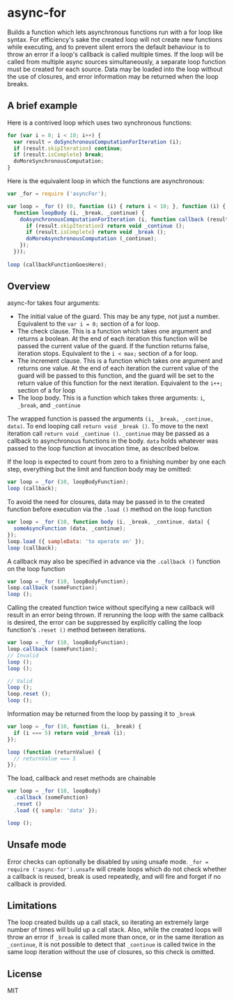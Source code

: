 # async-for
Builds a function which lets asynchronous functions run with a for loop like syntax. For efficiency's sake the created loop will not create new functions while executing, and to prevent silent errors the default behaviour is to throw an error if a loop's callback is called multiple times. If the loop will be called from multiple async sources simultaneously, a separate loop function must be created for each source. Data may be loaded into the loop without the use of closures, and error information may be returned when the loop breaks.

## A brief example
Here is a contrived loop which uses two synchronous functions:
```javascript
for (var i = 0; i < 10; i++) { 
  var result = doSynchronousComputationForIteration (i);
  if (result.skipIteration) continue;
  if (result.isComplete) break;
  doMoreSynchronousComputation;
}
```

Here is the equivalent loop in which the functions are asynchronous:
```javascript
var _for = require ('asyncFor');

var loop = _for () (0, function (i) { return i < 10; }, function (i) { return i + 1; },
  function loopBody (i, _break, _continue) {
    doAsynchronousComputationForIteration (i, function callback (result) {
      if (result.skipIteration) return void _continue ();
      if (result.isComplete) return void _break ();
      doMoreAsynchronousComputation (_continue);
    });
  }));
  
loop (callbackFunctionGoesHere);
```

## Overview
async-for takes four arguments:
* The initial value of the guard. This may be any type, not just a number. Equivalent to the `var i = 0;` section of a for loop.
* The check clause. This is a function which takes one argument and returns a boolean. At the end of each iteration this function will be passed the current value of the guard. If the function returns false, iteration stops. Equivalent to the `i < max;` section of a for loop.
* The increment clause. This is a function which takes one argument and returns one value. At the end of each iteration the current value of the guard will be passed to this function, and the guard will be set to the return value of this function for the next iteration. Equivalent to the `i++;` section of a for loop
* The loop body. This is a function which takes three arguments: `i`, `_break`, and `_continue`

The wrapped function is passed the arguments `(i, _break, _continue, data)`. To end looping call `return void _break ()`. To move to the next iteration call `return void _continue ()`. `_continue` may be passed as a callback to asynchronous functions in the body. `data` holds whatever was passed to the loop function at invocation time, as described below.

If the loop is expected to count from zero to a finishing number by one each step, everything but the limit and function body may be omitted:
```javascript
var loop = _for (10, loopBodyFunction);
loop (callback);
```

To avoid the need for closures, data may be passed in to the created function before execution via the `.load ()` method on the loop function
```javascript
var loop = _for (10, function body (i, _break, _continue, data) {
  someAsyncFunction (data, _continue);
});
loop.load ({ sampleData: 'to operate on' });
loop (callback);
```

A callback may also be specified in advance via the `.callback ()` function on the loop function
```javascript
var loop = _for (10, loopBodyFunction);
loop.callback (someFunction);
loop ();
```

Calling the created function twice without specifying a new callback will result in an error being thrown. If rerunning the loop with the same callback is desired, the error can be suppressed by explicitly calling the loop function's `.reset ()` method between iterations.
```javascript
var loop = _for (10, loopBodyFunction);
loop.callback (someFunction);
// Invalid
loop ();
loop ();

// Valid
loop ();
loop.reset ();
loop ();
```

Information may be returned from the loop by passing it to `_break`
```javascript
var loop = _for (10, function (i, _break) {
  if (i === 5) return void _break (i);
});

loop (function (returnValue) {
  // returnValue === 5
});
```

The load, callback and reset methods are chainable
```javascript
var loop = _for (10, loopBody)
  .callback (someFunction)
  .reset ()
  .load ({ sample: 'data' });

loop ();
```

## Unsafe mode
Error checks can optionally be disabled by using unsafe mode. `_for = require ('async-for').unsafe` will create loops which do not check whether a callback is reused, break is used repeatedly, and will fire and forget if no callback is provided.

## Limitations
The loop created builds up a call stack, so iterating an extremely large number of times will build up a call stack. Also, while the created loops will throw an error if `_break` is called more than once, or in the same iteration as `_continue`, it is not possible to detect that `_continue` is called twice in the same loop iteration without the use of closures, so this check is omitted.

## License
MIT
